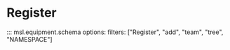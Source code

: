 # Register

::: msl.equipment.schema
    options:
        filters: ["Register", "add", "team", "tree", "NAMESPACE"]
